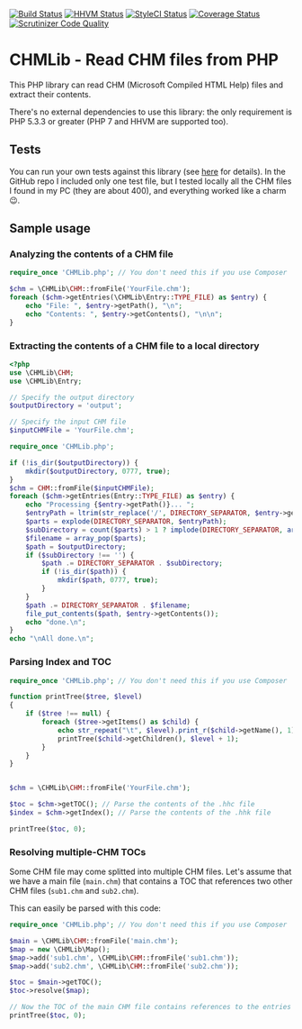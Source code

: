 [![Build Status](https://api.travis-ci.org/mlocati/chm-lib.svg?branch=master)](https://travis-ci.org/mlocati/chm-lib)
[![HHVM Status](http://hhvm.h4cc.de/badge/mlocati/chm-lib.svg?style=flat)](http://hhvm.h4cc.de/package/mlocati/chm-lib)
[![StyleCI Status](https://styleci.io/repos/58052834/shield)](https://styleci.io/repos/58052834)
[![Coverage Status](https://coveralls.io/repos/github/mlocati/chm-lib/badge.svg?branch=master)](https://coveralls.io/github/mlocati/chm-lib?branch=master)
[![Scrutinizer Code Quality](https://scrutinizer-ci.com/g/mlocati/chm-lib/badges/quality-score.png?b=master)](https://scrutinizer-ci.com/g/mlocati/chm-lib/?branch=master)

# CHMLib - Read CHM files from PHP

This PHP library can read CHM (Microsoft Compiled HTML Help) files and extract their contents.

There's no external dependencies to use this library: the only requirement is PHP 5.3.3 or greater (PHP 7 and HHVM are supported too).


## Tests

You can run your own tests against this library (see [here](https://github.com/mlocati/chm-lib/blob/master/test/samples/README.md) for details).
In the GitHub repo I included only one test file, but I tested locally all the CHM files I found in my PC (they are about 400), and everything worked like a charm:wink:.


## Sample usage

### Analyzing the contents of a CHM file

```php
require_once 'CHMLib.php'; // You don't need this if you use Composer

$chm = \CHMLib\CHM::fromFile('YourFile.chm');
foreach ($chm->getEntries(\CHMLib\Entry::TYPE_FILE) as $entry) {
    echo "File: ", $entry->getPath(), "\n";
    echo "Contents: ", $entry->getContents(), "\n\n";
}
```

### Extracting the contents of a CHM file to a local directory

```php
<?php
use \CHMLib\CHM;
use \CHMLib\Entry;

// Specify the output directory
$outputDirectory = 'output';

// Specify the input CHM file
$inputCHMFile = 'YourFile.chm';

require_once 'CHMLib.php';

if (!is_dir($outputDirectory)) {
    mkdir($outputDirectory, 0777, true);
}
$chm = CHM::fromFile($inputCHMFile);
foreach ($chm->getEntries(Entry::TYPE_FILE) as $entry) {
    echo "Processing {$entry->getPath()}... ";
    $entryPath = ltrim(str_replace('/', DIRECTORY_SEPARATOR, $entry->getPath()), DIRECTORY_SEPARATOR);
    $parts = explode(DIRECTORY_SEPARATOR, $entryPath);
    $subDirectory = count($parts) > 1 ? implode(DIRECTORY_SEPARATOR, array_splice($parts, 0, -1)) : '';
    $filename = array_pop($parts);
    $path = $outputDirectory;
    if ($subDirectory !== '') {
        $path .= DIRECTORY_SEPARATOR . $subDirectory;
        if (!is_dir($path)) {
            mkdir($path, 0777, true);
        }
    }
    $path .= DIRECTORY_SEPARATOR . $filename;
    file_put_contents($path, $entry->getContents());
    echo "done.\n";
}
echo "\nAll done.\n";
```

### Parsing Index and TOC

```php
require_once 'CHMLib.php'; // You don't need this if you use Composer

function printTree($tree, $level)
{
    if ($tree !== null) {
        foreach ($tree->getItems() as $child) {
            echo str_repeat("\t", $level).print_r($child->getName(), 1)."\n";
            printTree($child->getChildren(), $level + 1);
        }
    }
}


$chm = \CHMLib\CHM::fromFile('YourFile.chm');

$toc = $chm->getTOC(); // Parse the contents of the .hhc file
$index = $chm->getIndex(); // Parse the contents of the .hhk file

printTree($toc, 0);
```

### Resolving multiple-CHM TOCs

Some CHM file may come splitted into multiple CHM files.
Let's assume that we have a main file (`main.chm`) that contains a TOC that references two other CHM files (`sub1.chm` and `sub2.chm`).

This can easily be parsed with this code:

```php
require_once 'CHMLib.php'; // You don't need this if you use Composer

$main = \CHMLib\CHM::fromFile('main.chm');
$map = new \CHMLib\Map();
$map->add('sub1.chm', \CHMLib\CHM::fromFile('sub1.chm'));
$map->add('sub2.chm', \CHMLib\CHM::fromFile('sub2.chm'));

$toc = $main->getTOC();
$toc->resolve($map);

// Now the TOC of the main CHM file contains references to the entries in the other two CHM files 
printTree($toc, 0);
```
